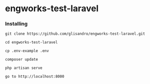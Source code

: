 # engworks-test-laravel

### Installing

```
git clone https://github.com/glisandro/engworks-test-laravel.git
```

```
cd engworks-test-laravel
```

```
cp .env-example .env
```

```
composer update
```

```
php artisan serve
```

```
go to http://localhost:8000
```